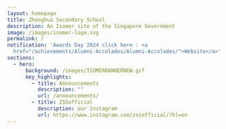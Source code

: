 ```yaml
---
layout: homepage
title: Zhenghua Secondary School
description: An Isomer site of the Singapore Government
image: /images/isomer-logo.svg
permalink: /
notification: 'Awards Day 2024 click here : <a
  href="/achievements/Alumni-Accolades/Alumni-Accolades/">Website</a>'
sections:
  - hero:
      background: /images/ISOMERBANNERNEW.gif
      key_highlights:
        - title: Announcements
          description: ""
          url: /announcements/
        - title: ZSSofficial
          description: our Instagram
          url: https://www.instagram.com/zssofficial/?hl=en
---
```

